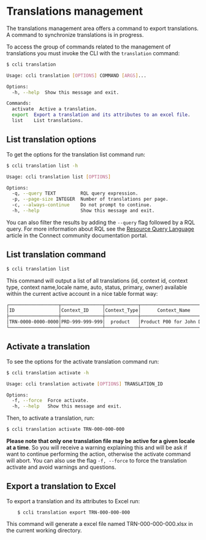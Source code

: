 # Translations management

The translations management area offers a command to export translations. A command to synchronize translations is in progress.

To access the group of commands related to the management of translations you must invoke the CLI with the `translation` command:

```sh
$ ccli translation

Usage: ccli translation [OPTIONS] COMMAND [ARGS]...

Options:
  -h, --help  Show this message and exit.

Commands:
  activate  Active a translation.
  export  Export a translation and its attributes to an excel file.
  list    List translations.
```

## List translation options

To get the options for the translation list command run:

```sh
$ ccli translation list -h

Usage: ccli translation list [OPTIONS]

Options:
  -q, --query TEXT         RQL query expression.
  -p, --page-size INTEGER  Number of translations per page.
  -c, --always-continue    Do not prompt to continue.
  -h, --help               Show this message and exit.
```
You can also filter the results by adding the ``--query`` flag followed by a RQL query.
For more information about RQL see the [Resource Query Language](https://connect.cloudblue.com/community/api/rql/)
article in the Connect community documentation portal.

## List translation command
```sh
$ ccli translation list
```
This command will output a list of all translations (id, context id, context type, context name,locale name, auto, status, primary, owner) available within the current active account in a nice table format way:

```sh
┌──────────────────┬───────────────┬────────────┬────────────────────────┬───────┬────┬────────┬───────┬─────┐
│ID                │Context_ID     │Context_Type│      Context_Name      │ Locale│Auto│ Status │Primary│Owner│
├──────────────────┼───────────────┼────────────┼────────────────────────┼───────┼────┼────────┼───────┼─────┤
│TRN-0000-0000-0000│PRD-999-999-999│  product   │Product P00 for John Doe│English│off │inactive│   ✓   │  ✓  │
└──────────────────┴───────────────┴────────────┴────────────────────────┴───────┴────┴────────┴───────┴─────┘
```
## Activate a translation

To see the options for the activate translation command run:

```sh
$ ccli translation activate -h

Usage: ccli translation activate [OPTIONS] TRANSLATION_ID

Options:
  -f, --force  Force activate.
  -h, --help   Show this message and exit.

```

Then, to activate a translation, run:

```sh
$ ccli translation activate TRN-000-000-000
```

<b>Please note that only one translation file may be active for a given locale at a time</b>. So you will receive a warning explaining this and will be ask if want to continue performing the action, otherwise the activate command will abort.
You can also use the flag `-f, --force` to force the translation activate and avoid warnings and questions.


## Export a translation to Excel

To export a translation and its attributes to Excel run:

```
    $ ccli translation export TRN-000-000-000
```

This command will generate a excel file named TRN-000-000-000.xlsx in the current working directory.
